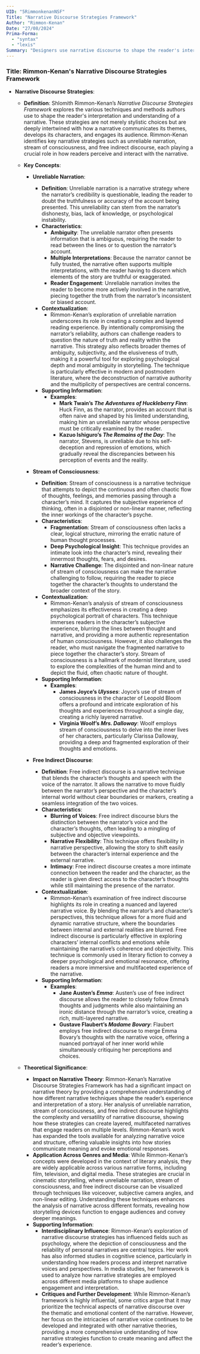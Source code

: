 ```yaml
---
UID: "5RimmonkenanNSF"
Title: "Narrative Discourse Strategies Framework"
Author: "Rimmon-Kenan"
Date: "27/08/2024"
Prima-Forma:
  - "syntax"
  - "lexis"
Summary: "Designers use narrative discourse to shape the reader's interpretation and understanding of narrative: unreliable narration, stream of consciousness, and free indirect discourse."
---
```


### Title: **Rimmon-Kenan's Narrative Discourse Strategies Framework**

- **Narrative Discourse Strategies**:
  - **Definition**: Shlomith Rimmon-Kenan’s *Narrative Discourse Strategies Framework* explores the various techniques and methods authors use to shape the reader's interpretation and understanding of a narrative. These strategies are not merely stylistic choices but are deeply intertwined with how a narrative communicates its themes, develops its characters, and engages its audience. Rimmon-Kenan identifies key narrative strategies such as unreliable narration, stream of consciousness, and free indirect discourse, each playing a crucial role in how readers perceive and interact with the narrative.

  - **Key Concepts**:

    - **Unreliable Narration**:
      - **Definition**: Unreliable narration is a narrative strategy where the narrator’s credibility is questionable, leading the reader to doubt the truthfulness or accuracy of the account being presented. This unreliability can stem from the narrator’s dishonesty, bias, lack of knowledge, or psychological instability.
      - **Characteristics**:
        - **Ambiguity**: The unreliable narrator often presents information that is ambiguous, requiring the reader to read between the lines or to question the narrator’s account.
        - **Multiple Interpretations**: Because the narrator cannot be fully trusted, the narrative often supports multiple interpretations, with the reader having to discern which elements of the story are truthful or exaggerated.
        - **Reader Engagement**: Unreliable narration invites the reader to become more actively involved in the narrative, piecing together the truth from the narrator’s inconsistent or biased account.
      - **Contextualization**:
        - Rimmon-Kenan’s exploration of unreliable narration underscores its role in creating a complex and layered reading experience. By intentionally compromising the narrator’s reliability, authors can challenge readers to question the nature of truth and reality within the narrative. This strategy also reflects broader themes of ambiguity, subjectivity, and the elusiveness of truth, making it a powerful tool for exploring psychological depth and moral ambiguity in storytelling. The technique is particularly effective in modern and postmodern literature, where the deconstruction of narrative authority and the multiplicity of perspectives are central concerns.
      - **Supporting Information**:
        - **Examples**:
          - **Mark Twain’s *The Adventures of Huckleberry Finn***: Huck Finn, as the narrator, provides an account that is often naive and shaped by his limited understanding, making him an unreliable narrator whose perspective must be critically examined by the reader.
          - **Kazuo Ishiguro’s *The Remains of the Day***: The narrator, Stevens, is unreliable due to his self-deception and repression of emotions, which gradually reveal the discrepancies between his perception of events and the reality.

    - **Stream of Consciousness**:
      - **Definition**: Stream of consciousness is a narrative technique that attempts to depict the continuous and often chaotic flow of thoughts, feelings, and memories passing through a character’s mind. It captures the subjective experience of thinking, often in a disjointed or non-linear manner, reflecting the inner workings of the character’s psyche.
      - **Characteristics**:
        - **Fragmentation**: Stream of consciousness often lacks a clear, logical structure, mirroring the erratic nature of human thought processes.
        - **Deep Psychological Insight**: This technique provides an intimate look into the character’s mind, revealing their innermost thoughts, fears, and desires.
        - **Narrative Challenge**: The disjointed and non-linear nature of stream of consciousness can make the narrative challenging to follow, requiring the reader to piece together the character’s thoughts to understand the broader context of the story.
      - **Contextualization**:
        - Rimmon-Kenan’s analysis of stream of consciousness emphasizes its effectiveness in creating a deep psychological portrait of characters. This technique immerses readers in the character’s subjective experience, blurring the lines between thought and narrative, and providing a more authentic representation of human consciousness. However, it also challenges the reader, who must navigate the fragmented narrative to piece together the character’s story. Stream of consciousness is a hallmark of modernist literature, used to explore the complexities of the human mind and to depict the fluid, often chaotic nature of thought.
      - **Supporting Information**:
        - **Examples**:
          - **James Joyce’s *Ulysses***: Joyce’s use of stream of consciousness in the character of Leopold Bloom offers a profound and intricate exploration of his thoughts and experiences throughout a single day, creating a richly layered narrative.
          - **Virginia Woolf’s *Mrs. Dalloway***: Woolf employs stream of consciousness to delve into the inner lives of her characters, particularly Clarissa Dalloway, providing a deep and fragmented exploration of their thoughts and emotions.

    - **Free Indirect Discourse**:
      - **Definition**: Free indirect discourse is a narrative technique that blends the character’s thoughts and speech with the voice of the narrator. It allows the narrative to move fluidly between the narrator’s perspective and the character’s internal world without clear boundaries or markers, creating a seamless integration of the two voices.
      - **Characteristics**:
        - **Blurring of Voices**: Free indirect discourse blurs the distinction between the narrator’s voice and the character’s thoughts, often leading to a mingling of subjective and objective viewpoints.
        - **Narrative Flexibility**: This technique offers flexibility in narrative perspective, allowing the story to shift easily between the character’s internal experience and the external narrative.
        - **Intimacy**: Free indirect discourse creates a more intimate connection between the reader and the character, as the reader is given direct access to the character’s thoughts while still maintaining the presence of the narrator.
      - **Contextualization**:
        - Rimmon-Kenan’s examination of free indirect discourse highlights its role in creating a nuanced and layered narrative voice. By blending the narrator’s and character’s perspectives, this technique allows for a more fluid and dynamic narrative structure, where the boundaries between internal and external realities are blurred. Free indirect discourse is particularly effective in exploring characters’ internal conflicts and emotions while maintaining the narrative’s coherence and objectivity. This technique is commonly used in literary fiction to convey a deeper psychological and emotional resonance, offering readers a more immersive and multifaceted experience of the narrative.
      - **Supporting Information**:
        - **Examples**:
          - **Jane Austen’s *Emma***: Austen’s use of free indirect discourse allows the reader to closely follow Emma’s thoughts and judgments while also maintaining an ironic distance through the narrator’s voice, creating a rich, multi-layered narrative.
          - **Gustave Flaubert’s *Madame Bovary***: Flaubert employs free indirect discourse to merge Emma Bovary’s thoughts with the narrative voice, offering a nuanced portrayal of her inner world while simultaneously critiquing her perceptions and choices.

  - **Theoretical Significance**:
    - **Impact on Narrative Theory**: Rimmon-Kenan’s Narrative Discourse Strategies Framework has had a significant impact on narrative theory by providing a comprehensive understanding of how different narrative techniques shape the reader’s experience and interpretation of a story. Her analysis of unreliable narration, stream of consciousness, and free indirect discourse highlights the complexity and versatility of narrative discourse, showing how these strategies can create layered, multifaceted narratives that engage readers on multiple levels. Rimmon-Kenan’s work has expanded the tools available for analyzing narrative voice and structure, offering valuable insights into how stories communicate meaning and evoke emotional responses.
    - **Application Across Genres and Media**: While Rimmon-Kenan’s concepts were developed in the context of literary analysis, they are widely applicable across various narrative forms, including film, television, and digital media. These strategies are crucial in cinematic storytelling, where unreliable narration, stream of consciousness, and free indirect discourse can be visualized through techniques like voiceover, subjective camera angles, and non-linear editing. Understanding these techniques enhances the analysis of narrative across different formats, revealing how storytelling devices function to engage audiences and convey deeper meanings.
    - **Supporting Information**:
      - **Interdisciplinary Influence**: Rimmon-Kenan’s exploration of narrative discourse strategies has influenced fields such as psychology, where the depiction of consciousness and the reliability of personal narratives are central topics. Her work has also informed studies in cognitive science, particularly in understanding how readers process and interpret narrative voices and perspectives. In media studies, her framework is used to analyze how narrative strategies are employed across different media platforms to shape audience engagement and interpretation.
      - **Critiques and Further Development**: While Rimmon-Kenan’s framework is highly influential, some critics argue that it may prioritize the technical aspects of narrative discourse over the thematic and emotional content of the narrative. However, her focus on the intricacies of narrative voice continues to be developed and integrated with other narrative theories, providing a more comprehensive understanding of how narrative strategies function to create meaning and affect the reader’s experience.
